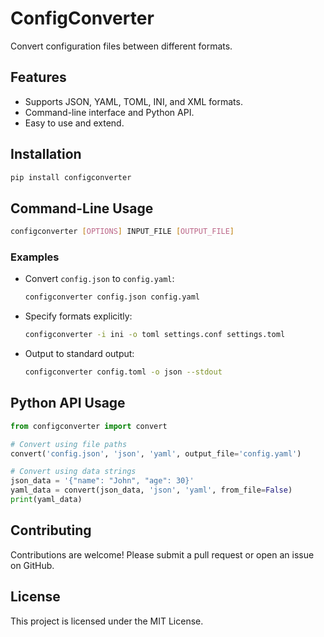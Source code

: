 
# ConfigConverter

Convert configuration files between different formats.

## Features

- Supports JSON, YAML, TOML, INI, and XML formats.
- Command-line interface and Python API.
- Easy to use and extend.

## Installation

```bash
pip install configconverter
```

## Command-Line Usage

```bash
configconverter [OPTIONS] INPUT_FILE [OUTPUT_FILE]
```

### Examples

- Convert `config.json` to `config.yaml`:

  ```bash
  configconverter config.json config.yaml
  ```

- Specify formats explicitly:

  ```bash
  configconverter -i ini -o toml settings.conf settings.toml
  ```

- Output to standard output:

  ```bash
  configconverter config.toml -o json --stdout
  ```

## Python API Usage

```python
from configconverter import convert

# Convert using file paths
convert('config.json', 'json', 'yaml', output_file='config.yaml')

# Convert using data strings
json_data = '{"name": "John", "age": 30}'
yaml_data = convert(json_data, 'json', 'yaml', from_file=False)
print(yaml_data)
```

## Contributing

Contributions are welcome! Please submit a pull request or open an issue on GitHub.

## License

This project is licensed under the MIT License.

